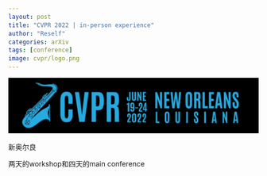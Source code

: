 ```yaml
---
layout: post
title: "CVPR 2022 | in-person experience"
author: "Reself"
categories: arXiv
tags: [conference]
image: cvpr/logo.png
---
```


![](../assets/img/cvpr/logo.png)

新奥尔良

两天的workshop和四天的main conference